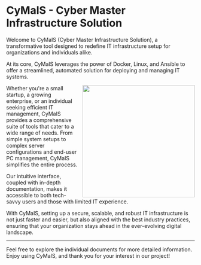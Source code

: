 # CyMaIS - Cyber Master Infrastructure Solution

Welcome to CyMaIS (Cyber Master Infrastructure Solution), a transformative tool designed to redefine IT infrastructure setup for organizations and individuals alike. 

At its core, CyMaIS leverages the power of Docker, Linux, and Ansible to offer a streamlined, automated solution for deploying and managing IT systems. 

<img src="https://cybermaster.space/wp-content/uploads/sites/7/2023/12/logo_cymais.png" width="300" style="float: right; margin-left: 10px;">

Whether you're a small startup, a growing enterprise, or an individual seeking efficient IT management, CyMaIS provides a comprehensive suite of tools that cater to a wide range of needs. From simple system setups to complex server configurations and end-user PC management, CyMaIS simplifies the entire process. 

Our intuitive interface, coupled with in-depth documentation, makes it accessible to both tech-savvy users and those with limited IT experience. 

With CyMaIS, setting up a secure, scalable, and robust IT infrastructure is not just faster and easier, but also aligned with the best industry practices, ensuring that your organization stays ahead in the ever-evolving digital landscape.

---

Feel free to explore the individual documents for more detailed information. Enjoy using CyMaIS, and thank you for your interest in our project!
